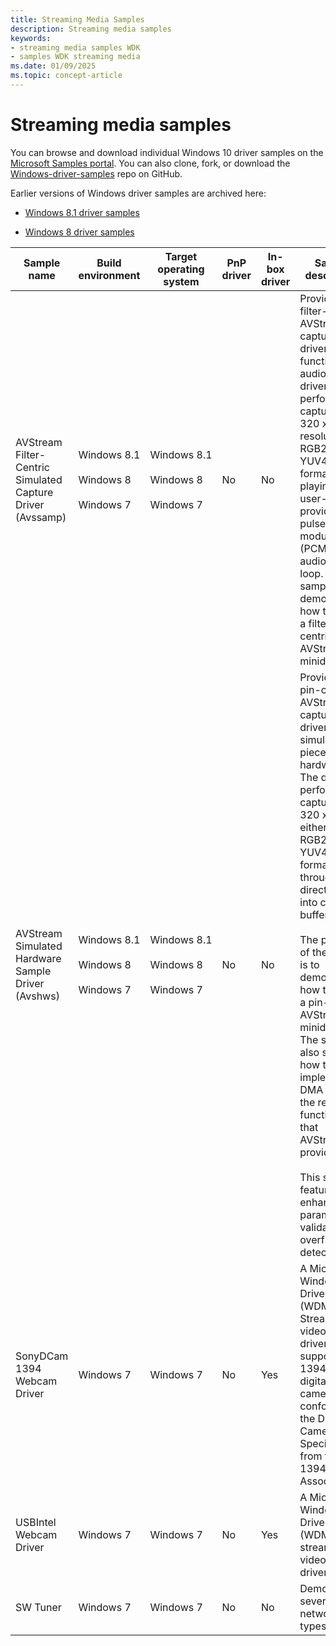 ```yaml
---
title: Streaming Media Samples
description: Streaming media samples
keywords:
- streaming media samples WDK
- samples WDK streaming media
ms.date: 01/09/2025
ms.topic: concept-article
---
```


# Streaming media samples

You can browse and download individual Windows 10 driver samples on the [Microsoft Samples portal](/samples/browse/?products=windows-wdk). You can also clone, fork, or download the [Windows-driver-samples](https://github.com/Microsoft/Windows-driver-samples) repo on GitHub.

Earlier versions of Windows driver samples are archived here:

- [Windows 8.1 driver samples](https://github.com/microsoftarchive/msdn-code-gallery-microsoft/tree/master/Official%20Windows%20Driver%20Kit%20Sample/Windows%20Driver%20Kit%20(WDK)%208.1%20Samples)

- [Windows 8 driver samples](https://github.com/microsoftarchive/msdn-code-gallery-microsoft/tree/master/Official%20Windows%20Driver%20Kit%20Sample/Windows%20Driver%20Kit%20(WDK)%208.0%20Samples)

| Sample name | Build environment | Target operating system | PnP driver | In-box driver | Sample description |
|--|--|--|--|--|--|
| AVStream Filter-Centric Simulated Capture Driver (Avssamp) | Windows 8.1<br><br>Windows 8<br><br>Windows 7 | Windows 8.1<br><br>Windows 8<br><br>Windows 7 | No | No | Provides a filter-centric AVStream capture driver with functional audio. The driver performs captures at 320 x 240 resolution in RGB24 or YUV422 format while playing a user-provided pulse code modulation (PCM) wave audio file in a loop. The sample demonstrates how to write a filter-centric AVStream minidriver. |
| AVStream Simulated Hardware Sample Driver (Avshws) |Windows 8.1<br><br>Windows 8<br><br>Windows 7 | Windows 8.1<br><br>Windows 8<br><br>Windows 7| No | No | Provides a pin-centric AVStream capture driver for a simulated piece of hardware. The driver performs captures at 320 x 240 in either an RGB24 or YUV422 format through direct DMA into capture buffers.<br><br>The purpose of the sample is to demonstrate how to write a pin-centric AVStream minidriver. The sample also shows how to implement DMA by using the related functionality that AVStream provides.<br><br>This sample features enhanced parameter validation and overflow detection. |
| SonyDCam 1394 Webcam Driver | Windows 7 | Windows 7 | No | Yes | A Microsoft Windows Driver Model (WDM) Stream class video capture driver that supports 1394-based digital cameras that conform to the Digital Camera Specification from the 1394 Trade Association. |
| USBIntel Webcam Driver | Windows 7 | Windows 7 | No | Yes | A Microsoft Windows Driver Model (WDM) stream class video capture driver. |
| SW Tuner | Windows 7 | Windows 7 | No | No | Demonstrates several digital network types. |
